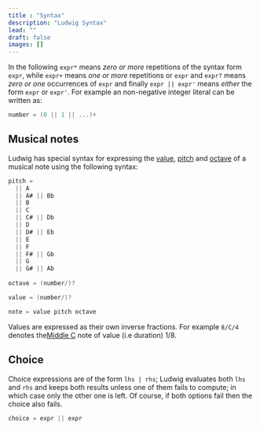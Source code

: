 ```yaml
---
title : "Syntax"
description: "Ludwig Syntax"
lead: ""
draft: false
images: []
---
```


In the following `expr*` means _zero or more_ repetitions of the syntax form
`expr`, while `expr+` means _one or more_ repetitions or `expr` and `expr?`
means _zero or one_ occurrences of `expr` and finally `expr || expr'` means
_either_ the form `expr` or `expr'`. For example an non-negative integer literal
can be written as:

```h
number = (0 || 1 || ...)+
```

## Musical notes

Ludwig has special syntax for expressing the
[value](https://en.wikipedia.org/wiki/Note_value),
[pitch](https://en.wikipedia.org/wiki/Pitch_(music)) and
[octave](https://en.wikipedia.org/wiki/Octave) of a musical note using the
following syntax:

```h
pitch =
  || A
  || A# || Bb
  || B
  || C
  || C# || Db
  || D
  || D# || Eb
  || E
  || F
  || F# || Gb
  || G
  || G# || Ab
  
octave = (number/)?

value = (number/)?

note = value pitch octave
```

Values are expressed as their own inverse fractions. For example `8/C/4` denotes
the[Middle C](https://en.wikipedia.org/wiki/C_(musical_note)#Middle_C) note of
value (i.e duration) 1/8.

## Choice

Choice expressions are of the form `lhs | rhs`; Ludwig evaluates both `lhs` and
`rhs` and keeps both results unless one of them fails to compute; in which case
only the other one is left. Of course, if both options fail then the choice also
fails.

```h
choice = expr || expr
```


